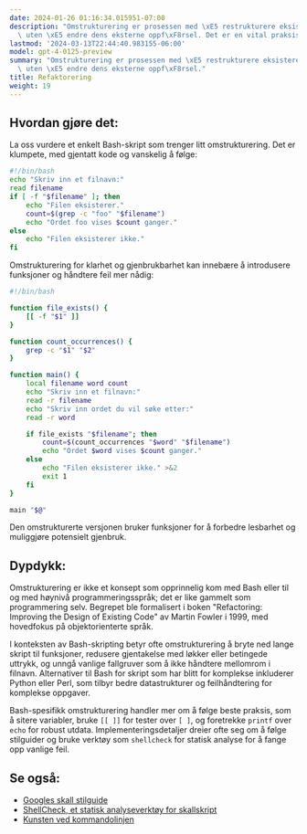 ```yaml
---
date: 2024-01-26 01:16:34.015951-07:00
description: "Omstrukturering er prosessen med \xE5 restrukturere eksisterende datamaskinkode\
  \ uten \xE5 endre dens eksterne oppf\xF8rsel. Det er en vital praksis for \xE5 redusere\u2026"
lastmod: '2024-03-13T22:44:40.983155-06:00'
model: gpt-4-0125-preview
summary: "Omstrukturering er prosessen med \xE5 restrukturere eksisterende datamaskinkode\
  \ uten \xE5 endre dens eksterne oppf\xF8rsel."
title: Refaktorering
weight: 19
---
```


## Hvordan gjøre det:
La oss vurdere et enkelt Bash-skript som trenger litt omstrukturering. Det er klumpete, med gjentatt kode og vanskelig å følge:

```Bash
#!/bin/bash
echo "Skriv inn et filnavn:"
read filename
if [ -f "$filename" ]; then
    echo "Filen eksisterer."
    count=$(grep -c "foo" "$filename")
    echo "Ordet foo vises $count ganger."
else
    echo "Filen eksisterer ikke."
fi
```

Omstrukturering for klarhet og gjenbrukbarhet kan innebære å introdusere funksjoner og håndtere feil mer nådig:

```Bash
#!/bin/bash

function file_exists() {
    [[ -f "$1" ]]
}

function count_occurrences() {
    grep -c "$1" "$2"
}

function main() {
    local filename word count
    echo "Skriv inn et filnavn:"
    read -r filename
    echo "Skriv inn ordet du vil søke etter:"
    read -r word

    if file_exists "$filename"; then
        count=$(count_occurrences "$word" "$filename")
        echo "Ordet $word vises $count ganger."
    else
        echo "Filen eksisterer ikke." >&2
        exit 1
    fi
}

main "$@"
```

Den omstrukturerte versjonen bruker funksjoner for å forbedre lesbarhet og muliggjøre potensielt gjenbruk.

## Dypdykk:
Omstrukturering er ikke et konsept som opprinnelig kom med Bash eller til og med høynivå programmeringsspråk; det er like gammelt som programmering selv. Begrepet ble formalisert i boken "Refactoring: Improving the Design of Existing Code" av Martin Fowler i 1999, med hovedfokus på objektorienterte språk.

I konteksten av Bash-skripting betyr ofte omstrukturering å bryte ned lange skript til funksjoner, redusere gjentakelse med løkker eller betingede uttrykk, og unngå vanlige fallgruver som å ikke håndtere mellomrom i filnavn. Alternativer til Bash for skript som har blitt for komplekse inkluderer Python eller Perl, som tilbyr bedre datastrukturer og feilhåndtering for komplekse oppgaver.

Bash-spesifikk omstrukturering handler mer om å følge beste praksis, som å sitere variabler, bruke `[[ ]]` for tester over `[ ]`, og foretrekke `printf` over `echo` for robust utdata. Implementeringsdetaljer dreier ofte seg om å følge stilguider og bruke verktøy som `shellcheck` for statisk analyse for å fange opp vanlige feil.

## Se også:
- [Googles skall stilguide](https://google.github.io/styleguide/shellguide.html)
- [ShellCheck, et statisk analyseverktøy for skallskript](https://www.shellcheck.net/)
- [Kunsten ved kommandolinjen](https://github.com/jlevy/the-art-of-command-line)
